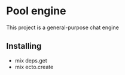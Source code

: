 # Pool engine

This project is a general-purpose chat engine

## Installing 

* mix deps.get
* mix ecto.create